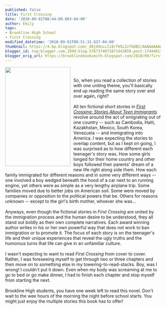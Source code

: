 ```yaml
---
published: false
title: First Crossing
date: '2010-09-01T08:44:00.003-04:00'
author: Emily
tags:
- Brookline High School
- First Crossing
modified_datetime: '2010-09-01T08:51:31.637-04:00'
thumbnail: https://4.bp.blogspot.com/_88jO9uLLIi8/TH5LZzfkDBI/AAAAAAAAAIg/fVBP-amrUew/s72-c/9780763632915.jpg
blogger_id: tag:blogger.com,1999:blog-5767374071871443859.post-1744481349441630537
blogger_orig_url: https://brooklinebooksmith.blogspot.com/2010/09/first-crossing.html
---
```


<a onblur="try {parent.deselectBloggerImageGracefully();} catch(e) {}" href="https://4.bp.blogspot.com/_88jO9uLLIi8/TH5LZzfkDBI/AAAAAAAAAIg/fVBP-amrUew/s1600/9780763632915.jpg"><img style="margin: 0pt 10px 10px 0pt; float: left; cursor: pointer; width: 211px; height: 320px;" src="https://4.bp.blogspot.com/_88jO9uLLIi8/TH5LZzfkDBI/AAAAAAAAAIg/fVBP-amrUew/s320/9780763632915.jpg" alt="" id="BLOGGER_PHOTO_ID_5511925900639472658" border="0" /></a><br /><br />So, when you read a collection of stories with one uniting theme, you'll basically end up reading the same story over and over again, right? <br /><br />All ten fictional short stories in <span style="font-style: italic;"><a href="https://www.brooklinebooksmith-shop.com/book/9780763632915">First Crossing: Stories About Teen Immigrants</a></span> revolve around the act of emigrating out of one country -- such as Cambodia, Haiti, Kazakhstan, Mexico, South Korea, Venezuela -- and immigrating into America.  I was expecting the stories to overlap content, but as I kept on going, I was surprised as to how different each teenager's story was.  How some girls longed for their home country and other boys followed their parents' dream of a new life right along side them.  How each family immigrated for different reasons and in some very different ways -- one involved a boy wedged beneath the hood of a car next to an running engine, yet others were as simple as a very lengthy airplane trip.  Some families moved due to better jobs on American soil.  Some were moved by companies or opposition to the political powers that be.  Others for reasons unknown -- except to the girl's birth mother, whoever she was...<br /><br />Anyways, even though the fictional stories in <span style="font-style: italic;">First Crossing</span> are united by the immigration process and the human desire to be understood, they all stand out boldly as their own complete narratives.  Each award winning author writes in his or her own powerful way that does not work to ban immigration or to promote it. The focus of each story is on the teenager's life and their unique experiences that reveal the ugly truths and the humorous turns that life can give in an unfamiliar culture.<br /><br />I wasn't expecting to want to read <span style="font-style: italic;">First Crossing</span> from cover to cover.  Rather, I was foreseeing myself to get through two or three chapters and then move on to something else in my towering-to-read-stacks.  Boy, was I wrong!  I couldn't put it down.  Even when my body was screaming at me to go to bed or go make dinner, I had to finish each chapter and stop myself from starting the next.<br /><br />Brookline High students, you have one week left to read this novel.  Don't wait to the wee hours of the morning the night before school starts.  You might just enjoy the multiple stories this book has to offer!